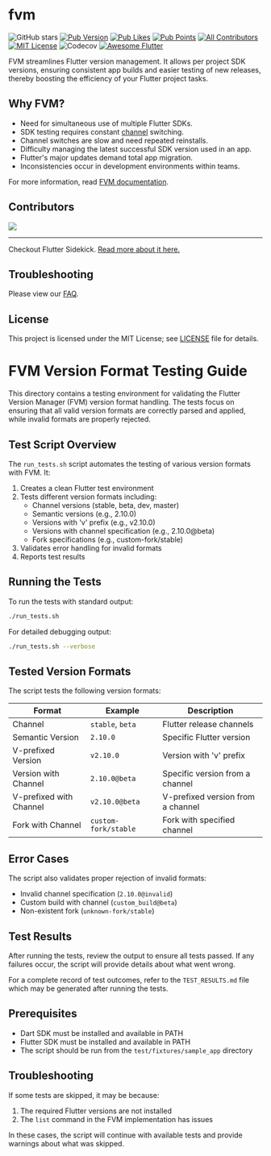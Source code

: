 # fvm

![GitHub stars](https://img.shields.io/github/stars/leoafarias/fvm?style=for-the-badge&logo=GitHub&logoColor=black&labelColor=white&color=dddddd)
[![Pub Version](https://img.shields.io/pub/v/fvm?label=version&style=for-the-badge&logo=dart&logoColor=3DB0F3&labelColor=white&color=3DB0F3)](https://pub.dev/packages/fvm/changelog)
[![Pub Likes](https://img.shields.io/pub/likes/fvm?style=for-the-badge&logo=dart&logoColor=3DB0F3&label=Pub%20Likes&labelColor=white&color=3DB0F3)](https://pub.dev/packages/fvm/score)
[![Pub Points](https://img.shields.io/pub/points/fvm?style=for-the-badge&logo=dart&logoColor=3DB0F3&label=Points&labelColor=white&color=3DB0F3)](https://pub.dev/packages/fvm/score)
[![All Contributors](https://img.shields.io/github/contributors/leoafarias/fvm?style=for-the-badge&color=018D5B&labelColor=004F32)](https://github.com/leoafarias/fvm/graphs/contributors)
[![MIT License](https://img.shields.io/github/license/leoafarias/fvm?style=for-the-badge&color=FF2E00&labelColor=CB2500)](https://opensource.org/licenses/mit-license.php)
![Codecov](https://img.shields.io/codecov/c/github/leoafarias/fvm?style=for-the-badge&color=FFD43A&labelColor=F3BE00)
[![Awesome Flutter](https://img.shields.io/badge/awesome-flutter-8A00CB?style=for-the-badge&color=8A00CB&labelColor=630092)](https://github.com/Solido/awesome-flutter)

FVM streamlines Flutter version management. It allows per project SDK versions, ensuring consistent app builds and easier testing of new releases, thereby boosting the efficiency of your Flutter project tasks.

## Why FVM?

- Need for simultaneous use of multiple Flutter SDKs.
- SDK testing requires constant [channel](https://github.com/flutter/flutter/wiki/Flutter-build-release-channels) switching.
- Channel switches are slow and need repeated reinstalls.
- Difficulty managing the latest successful SDK version used in an app.
- Flutter's major updates demand total app migration.
- Inconsistencies occur in development environments within teams.

For more information, read [FVM documentation](https://fvm.app/documentation/getting-started).

## Contributors

<a href="https://github.com/leoafarias/fvm/graphs/contributors">
  <img src="https://contrib.rocks/image?repo=leoafarias/fvm" />
</a>

---

Checkout Flutter Sidekick. [Read more about it here.](https://github.com/leoafarias/sidekick)

## Troubleshooting

Please view our [FAQ](https://www.fvm.app/documentation/getting-started/faq).

## License

This project is licensed under the MIT License; see [LICENSE](LICENSE) file for details.

# FVM Version Format Testing Guide

This directory contains a testing environment for validating the Flutter Version Manager (FVM) version format handling. The tests focus on ensuring that all valid version formats are correctly parsed and applied, while invalid formats are properly rejected.

## Test Script Overview

The `run_tests.sh` script automates the testing of various version formats with FVM. It:

1. Creates a clean Flutter test environment
2. Tests different version formats including:
   - Channel versions (stable, beta, dev, master)
   - Semantic versions (e.g., 2.10.0)
   - Versions with 'v' prefix (e.g., v2.10.0)  
   - Versions with channel specification (e.g., 2.10.0@beta)
   - Fork specifications (e.g., custom-fork/stable)
3. Validates error handling for invalid formats
4. Reports test results

## Running the Tests

To run the tests with standard output:

```bash
./run_tests.sh
```

For detailed debugging output:

```bash
./run_tests.sh --verbose
```

## Tested Version Formats

The script tests the following version formats:

| Format | Example | Description |
|--------|---------|-------------|
| Channel | `stable`, `beta` | Flutter release channels |
| Semantic Version | `2.10.0` | Specific Flutter version |
| V-prefixed Version | `v2.10.0` | Version with 'v' prefix |
| Version with Channel | `2.10.0@beta` | Specific version from a channel |
| V-prefixed with Channel | `v2.10.0@beta` | V-prefixed version from a channel |
| Fork with Channel | `custom-fork/stable` | Fork with specified channel |

## Error Cases

The script also validates proper rejection of invalid formats:

- Invalid channel specification (`2.10.0@invalid`)
- Custom build with channel (`custom_build@beta`)
- Non-existent fork (`unknown-fork/stable`)

## Test Results

After running the tests, review the output to ensure all tests passed. If any failures occur, the script will provide details about what went wrong.

For a complete record of test outcomes, refer to the `TEST_RESULTS.md` file which may be generated after running the tests.

## Prerequisites

- Dart SDK must be installed and available in PATH
- Flutter SDK must be installed and available in PATH
- The script should be run from the `test/fixtures/sample_app` directory

## Troubleshooting

If some tests are skipped, it may be because:

1. The required Flutter versions are not installed
2. The `list` command in the FVM implementation has issues

In these cases, the script will continue with available tests and provide warnings about what was skipped.
